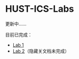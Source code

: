 # HUST-ICS-Labs
更新中……

目前已完成：
- [Lab 1](https://github.com/lxjfzlxj/HUST-ICS-Labs/tree/main/lab1)
- [Lab 2](https://github.com/lxjfzlxj/HUST-ICS-Labs/tree/main/lab2)（隐藏关文档未完成）
